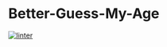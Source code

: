 # Better-Guess-My-Age
[![linter](https://github.com/MmeiyuC/Better-Guess-My-Age/workflows/linter/badge.svg)](https://github.com/marketplace/actions/super-linter)

